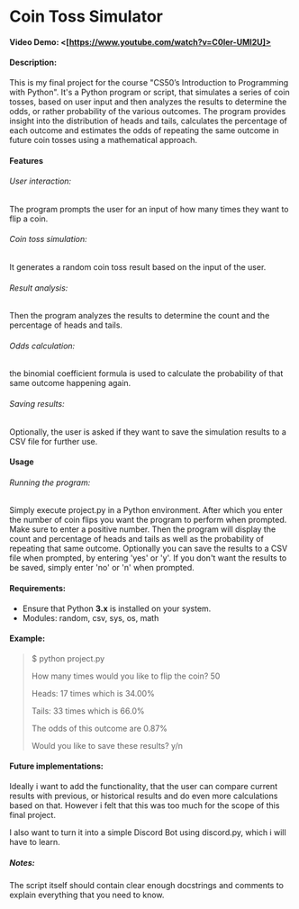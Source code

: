 # Coin Toss Simulator
#### Video Demo:  <[https://www.youtube.com/watch?v=C0ler-UMI2U]>
#### Description:

This is my final project for the course "CS50’s Introduction to Programming with Python".
It's a Python program or script, that simulates a series of coin tosses, based on user input and then analyzes the results to determine the odds, or rather probability of the various outcomes.
The program provides insight into the distribution of heads and tails, calculates the percentage of each outcome and estimates the odds of repeating the same outcome in future coin tosses
using a mathematical approach.

#### Features
###### User interaction:
The program prompts the user for an input of how many times they want to flip a coin.
###### Coin toss simulation:
It generates a random coin toss result based on the input of the user.
###### Result analysis:
Then the program analyzes the results to determine the count and the percentage of heads and tails.
###### Odds calculation:
the binomial coefficient formula is used to calculate the probability of that same outcome happening again.
###### Saving results:
Optionally, the user is asked if they want to save the simulation results to a CSV file for further use.


#### Usage
###### Running the program:
Simply execute project.py in a Python environment.
After which you enter the number of coin flips you want the program to perform when prompted. Make sure to enter a positive number.
Then the program will display the count and percentage of heads and tails as well as the probability of repeating that same outcome.
Optionally you can save the results to a CSV file when prompted, by entering 'yes' or 'y'.
If you don't want the results to be saved, simply enter 'no' or 'n' when prompted.


#### Requirements:
- Ensure that Python **3.x** is installed on your system.
- Modules: random, csv, sys, os, math


#### Example:
>$ python project.py
>
>How many times would you like to flip the coin? 50
>
>Heads: 17 times which is 34.00%
>
>Tails: 33 times which is 66.0%
>
>The odds of this outcome are 0.87%
>
>Would you like to save these results? y/n




#### Future implementations:
Ideally i want to add the functionality, that the user can compare current results with previous, or historical results and do even more calculations based on that. However i felt that this was too much for the scope of this final project.

I also want to turn it into a simple Discord Bot using discord.py, which i will have to learn.


##### Notes:
The script itself should contain clear enough docstrings and comments to explain everything that you need to know.
